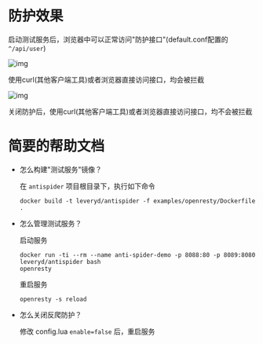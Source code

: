 # 防护效果

启动测试服务后，浏览器中可以正常访问"防护接口"(default.conf配置的`^/api/user`)

![img](https://user-images.githubusercontent.com/1846319/177007980-ab9e6795-acc0-496b-9ce8-a990251430de.png)

使用curl(其他客户端工具)或者浏览器直接访问接口，均会被拦截

![img](https://user-images.githubusercontent.com/1846319/177008040-4e61b210-da0d-437c-9c66-2fa086de4186.png)

关闭防护后，使用curl(其他客户端工具)或者浏览器直接访问接口，均不会被拦截

# 简要的帮助文档
* 怎么构建"测试服务"镜像？

  在 `antispider` 项目根目录下，执行如下命令
  ```
  docker build -t leveryd/antispider -f examples/openresty/Dockerfile .
  ```

* 怎么管理测试服务？

  启动服务
  ```
  docker run -ti --rm --name anti-spider-demo -p 8088:80 -p 8089:8080 leveryd/antispider bash
  openresty
  ```

  重启服务
  ```
  openresty -s reload
  ```

* 怎么关闭反爬防护？

  修改 config.lua `enable=false` 后，重启服务